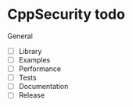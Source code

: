 # CppSecurity todo

General
- [ ] Library
- [ ] Examples
- [ ] Performance
- [ ] Tests
- [ ] Documentation
- [ ] Release